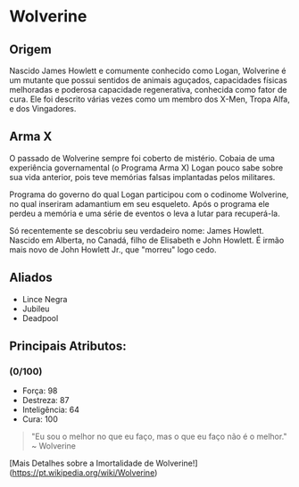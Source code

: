 # Wolverine
## Origem
Nascido James Howlett e comumente conhecido como Logan, Wolverine é um mutante que possui sentidos de animais aguçados, capacidades físicas melhoradas e poderosa capacidade regenerativa, conhecida como fator de cura. Ele foi descrito várias vezes como um membro dos X-Men, Tropa Alfa, e dos Vingadores.

## Arma X
O passado de Wolverine sempre foi coberto de mistério. Cobaia de uma experiência governamental (o Programa Arma X) Logan pouco sabe sobre sua vida anterior, pois teve memórias falsas implantadas pelos militares.

Programa do governo do qual Logan participou com o codinome Wolverine, no qual inseriram adamantium em seu esqueleto. Após o programa ele perdeu a memória e uma série de eventos o leva a lutar para recuperá-la.

Só recentemente se descobriu seu verdadeiro nome: James Howlett. Nascido em Alberta, no Canadá, filho de Elisabeth e John Howlett. É irmão mais novo de John Howlett Jr., que "morreu" logo cedo.

## Aliados
* Lince Negra
* Jubileu
* Deadpool

## Principais Atributos: 
### (0/100)
* Força: 98
* Destreza: 87
* Inteligência: 64
* Cura: 100


> "Eu sou o melhor no que eu faço, mas o que eu faço não é o melhor."
> ~ Wolverine

[Mais Detalhes sobre a Imortalidade de Wolverine!] (https://pt.wikipedia.org/wiki/Wolverine)
